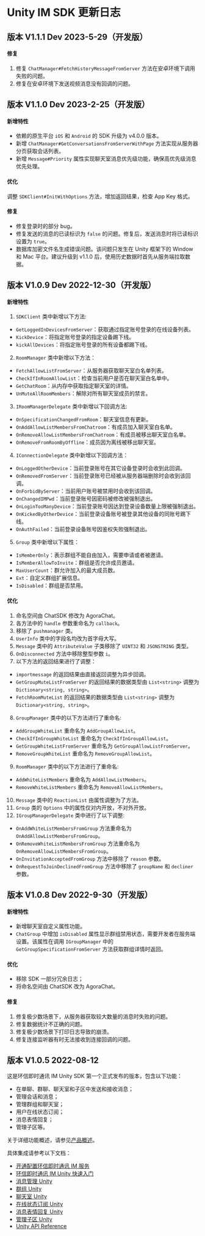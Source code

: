 # Unity IM SDK 更新日志

<Toc />

## 版本 V1.1.1 Dev 2023-5-29（开发版）

#### 修复

1. 修复 `ChatManager#FetchHistoryMessageFromServer` 方法在安卓环境下调用失败的问题。
2. 修复在安卓环境下发送视频消息没有回调的问题。

## 版本 V1.1.0 Dev 2023-2-25（开发版）

#### 新增特性

- 依赖的原生平台 `iOS` 和 `Android` 的 SDK 升级为 v4.0.0 版本。
- 新增 `ChatManager#GetConversationsFromServerWithPage` 方法实现从服务器分页获取会话列表。
- 新增 `Message#Priority` 属性实现聊天室消息优先级功能，确保高优先级消息优先处理。

#### 优化

调整 `SDKClient#InitWithOptions` 方法，增加返回结果，检查 App Key 格式。

#### 修复

- 修复登录时的部分 bug。
- 修复发送的消息的已读标识为 `false` 的问题。修复后，发送消息时将已读标识设置为 `true`。
- 数据库加密文件名生成错误问题。该问题只发生在 Unity 框架下的 Window 和 Mac 平台。建议升级到 v1.1.0 后，使用历史数据时首先从服务端拉取数据。

## 版本 V1.0.9 Dev 2022-12-30（开发版）

#### 新增特性

1. `SDKClient` 类中新增以下方法:

- `GetLoggedInDevicesFromServer`：获取通过指定账号登录的在线设备列表。
- `KickDevice`：将指定账号登录的指定设备踢下线。
- `kickAllDevices`：将指定账号登录的所有设备都踢下线。

2. `RoomManager` 类中新增以下方法：

- `FetchAllowListFromServer`：从服务器获取聊天室白名单列表。
- `CheckIfInRoomAllowList`：检查当前用户是否在聊天室白名单中。
- `GetChatRoom`：从内存中获取指定聊天室的详情。
- `UnMuteAllRoomMembers`：解除对所有聊天室成员的禁言。

3. `IRoomManagerDelegate` 类中新增以下回调方法:

- `OnSpecificationChangedFromRoom`：聊天室信息有更新。
- `OnAddAllowListMembersFromChatroom`：有成员加入聊天室白名单。
- `OnRemoveAllowListMembersFromChatroom`：有成员被移出聊天室白名单。
- `OnRemoveFromRoomByOffline`：成员因为离线被移出聊天室。

4. `IConnectionDelegate` 类中新增以下回调方法：

- `OnLoggedOtherDevice`：当前登录账号在其它设备登录时会收到此回调。
- `OnRemovedFromServer`：当前登录账号已经被从服务器端删除时会收到该回调。
- `OnForbidByServer`：当前用户账号被禁用时会收到该回调。
- `OnChangedIMPwd`：当前登录账号因密码被修改被强制退出。
- `OnLoginTooManyDevice`：当前登录账号因达到登录设备数量上限被强制退出。
- `OnKickedByOtherDevice`：当前登录设备账号被登录其他设备的同账号踢下线。
- `OnAuthFailed`：当前登录设备账号因鉴权失败强制退出。

5. `Group` 类中新增以下属性：

- `IsMemberOnly`：表示群组不能自由加入，需要申请或者被邀请。
- `IsMemberAllowToInvite`：群组是否允许成员邀请。
- `MaxUserCount`：群允许加入的最大成员数。
- `Ext`：自定义群组扩展信息。
- `IsDisabled`：群组是否禁用。  


#### 优化

1. 命名空间由 ChatSDK 修改为 AgoraChat。
2. 各方法中的 `handle` 参数重命名为 `callback`。
3. 移除了 `pushmanager` 类。
4. `UserInfo` 类中的字段名均改为首字母大写。
5. `Message` 类中的 `AttributeValue` 子类移除了 `UINT32` 和 `JSONSTRING` 类型。
6. `OnDisconnected` 方法中移除整型参数 `i`。
7. 以下方法的返回结果进行了调整：

- `importmessage` 的返回结果由直接返回调整为异步回调。
- `GetGroupMuteListFromServer` 的返回结果的数据类型由 `List<string>` 调整为 `Dictionary<string, string>`。
- `FetchRoomMuteList` 的返回结果的数据类型由 `List<string>` 调整为 `Dictionary<string, string>`。

8. `GroupManager` 类中的以下方法进行了重命名:

- `AddGroupWhiteList` 重命名为 `AddGroupAllowList`。
- `CheckIfInGroupWhiteList` 重命名为 `CheckIfInGroupAllowList`。
- `GetGroupWhiteListFromServer` 重命名为 `GetGroupAllowListFromServer`。
- `RemoveGroupWhiteList` 重命名为 `RemoveGroupAllowList`。

9. `RoomManager` 类中的以下方法进行了重命名:

- `AddWhiteListMembers` 重命名为 `AddAllowListMembers`。
- `RemoveWhiteListMembers` 重命名为 `RemoveAllowListMembers`。

10. `Message` 类中的 `ReactionList` 由属性调整为了方法。
11. `Group` 类的 `Options` 中的属性仅对内开放，不对外开放。
12. `IGroupManagerDelegate` 类中进行了以下调整:

- `OnAddWhiteListMembersFromGroup` 方法重命名为 `OnAddAllowListMembersFromGroup`。
- `OnRemoveWhiteListMembersFromGroup` 方法重命名为 `OnRemoveAllowListMembersFromGroup`。
- `OnInvitationAcceptedFromGroup` 方法中移除了 `reason` 参数。
- `OnRequestToJoinDeclinedFromGroup` 方法中移除了 `groupName` 和 `decliner` 参数。

## 版本 V1.0.8 Dev 2022-9-30（开发版）

#### 新增特性

- 新增聊天室自定义属性功能。
- `ChatGroup` 中增加 `isDisabled` 属性显示群组禁用状态，需要开发者在服务端设置。该属性在调用 `IGroupManager` 中的 `GetGroupSpecificationFromServer` 方法获取群组详情时返回。

#### 优化

- 移除 SDK 一部分冗余日志；
- 将命名空间由 ChatSDK 改为 AgoraChat。

#### 修复

1. 修复极少数场景下，从服务器获取较大数量的消息时失败的问题。
2. 修复数据统计不正确的问题。
3. 修复极少数场景下打印日志导致的崩溃。
4. 修复连接监听器有时无法接收到连接回调的问题。

## 版本 V1.0.5 2022-08-12

这是环信即时通讯 IM Unity SDK 第一个正式发布的版本，包含以下功能：

- 在单聊、群聊、聊天室和子区中发送和接收消息；
- 管理会话和消息；
- 管理群组和聊天室；
- 用户在线状态订阅；
- 消息表情回复；
- 管理子区等。

关于详细功能概述，请参见[产品概述](https://docs-im-beta.easemob.com/product/introduction.html)。

具体集成请参考以下文档：

- [开通配置环信即时通讯 IM 服务](/product/enable_and_configure_IM.html)
- [环信即时通讯 IM Unity 快速入门](quickstart.html)
- [消息管理 Unity](message_overview.html)
- [群组 Unity](group_overview.html)
- [聊天室 Unity](room_overview.html)
- [在线状态订阅 Unity](presence.html)
- [消息表情回复 Unity](reaction.html)
- [管理子区 Unity](thread.html)
- [Unity API Reference](apireference.html)
